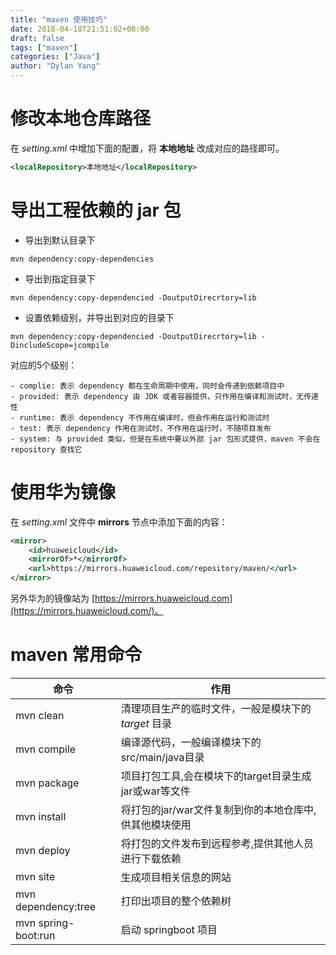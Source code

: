 ```yaml
---
title: "maven 使用技巧"
date: 2018-04-18T21:51:02+08:00
draft: false
tags: ["maven"]
categories: ["Java"]
author: "Dylan Yang"
---
```


# 修改本地仓库路径

在 _setting.xml_ 中增加下面的配置，将 **本地地址** 改成对应的路径即可。

``` xml
<localRepository>本地地址</localRepository>
```

# 导出工程依赖的 jar 包

- 导出到默认目录下

``` shell
mvn dependency:copy-dependencies
```

- 导出到指定目录下

``` shell
mvn dependency:copy-dependencied -DoutputDirecrtory=lib
```

- 设置依赖级别，并导出到对应的目录下

``` shell
mvn dependency:copy-dependencied -DoutputDirecrtory=lib -DincludeScope=jcompile
```

对应的5个级别：

    - complie: 表示 dependency 都在生命周期中使用，同时会传递到依赖项目中
    - provided: 表示 dependency 由 JDK 或者容器提供，只作用在编译和测试时，无传递性
    - runtime: 表示 dependency 不作用在编译时，但会作用在运行和测试时
    - test: 表示 dependency 作用在测试时，不作用在运行时，不随项目发布
    - system: 与 provided 类似，但是在系统中要以外部 jar 包形式提供，maven 不会在 repository 查找它

# 使用华为镜像

在 _setting.xml_ 文件中 **mirrors** 节点中添加下面的内容：

``` xml
<mirror>
    <id>huaweicloud</id>
    <mirrorOf>*</mirrorOf>
    <url>https://mirrors.huaweicloud.com/repository/maven/</url>
</mirror>
```

另外华为的镜像站为 [https://mirrors.huaweicloud.com](https://mirrors.huaweicloud.com/)。

# maven 常用命令

|命令|作用|
|---|---|
|mvn clean| 清理项目生产的临时文件，一般是模块下的 _target_ 目录|
|mvn compile| 编译源代码，一般编译模块下的src/main/java目录|
|mvn package| 项目打包工具,会在模块下的target目录生成jar或war等文件|
|mvn install|将打包的jar/war文件复制到你的本地仓库中,供其他模块使用|
|mvn deploy| 将打包的文件发布到远程参考,提供其他人员进行下载依赖|
|mvn site|生成项目相关信息的网站|
|mvn dependency:tree|打印出项目的整个依赖树 |
|mvn spring-boot:run| 启动 springboot 项目|